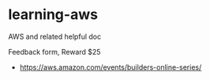 # learning-aws
AWS and related helpful doc


Feedback form, Reward $25
- https://aws.amazon.com/events/builders-online-series/
